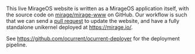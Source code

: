 This live MirageOS website is written as a MirageOS application itself, with the
source code on [mirage/mirage-www](https://github.com/mirage/mirage-www) on
GitHub. Our workflow is such that we can send a
[pull request](https://github.com/mirage/mirage-www/pulls?direction=desc&page=1&sort=created&state=closed)
to update the website, and have a fully standalone unikernel
deployed at <https://mirage.io/>.

See <https://github.com/ocurrent/ocurrent-deployer> for the deployment pipeline.
